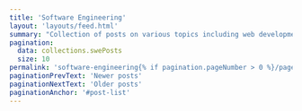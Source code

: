 ```yaml
---
title: 'Software Engineering'
layout: 'layouts/feed.html'
summary: "Collection of posts on various topics including web development, functional programming, tooling, and so on."
pagination:
  data: collections.swePosts
  size: 10
permalink: 'software-engineering{% if pagination.pageNumber > 0 %}/page/{{ pagination.pageNumber }}{% endif %}/index.html'
paginationPrevText: 'Newer posts'
paginationNextText: 'Older posts'
paginationAnchor: '#post-list'
---
```

